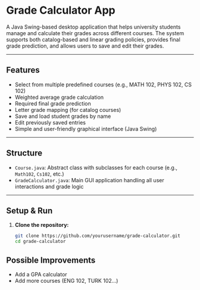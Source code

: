 # Grade Calculator App

A Java Swing-based desktop application that helps university students manage and calculate their grades across different courses. The system supports both catalog-based and linear grading policies, provides final grade prediction, and allows users to save and edit their grades.

---

## Features

- Select from multiple predefined courses (e.g., MATH 102, PHYS 102, CS 102)
- Weighted average grade calculation
- Required final grade prediction
- Letter grade mapping (for catalog courses)
- Save and load student grades by name
- Edit previously saved entries
- Simple and user-friendly graphical interface (Java Swing)

---

## Structure

- `Course.java`: Abstract class with subclasses for each course (e.g., `Math102`, `Cs102`, etc.)
- `GradeCalculator.java`: Main GUI application handling all user interactions and grade logic

---

## Setup & Run

1. **Clone the repository:**

   ```bash
   git clone https://github.com/yourusername/grade-calculator.git
   cd grade-calculator

## Possible Improvements
- Add a GPA calculator
- Add more courses (ENG 102, TURK 102...)

